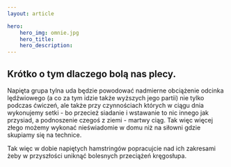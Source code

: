 ```yaml
---
layout: article

hero: 
    hero_img: omnie.jpg
    hero_title: 
    hero_description: 
---
```

## Krótko o tym dlaczego bolą nas plecy.

Napięta grupa tylna uda będzie powodować nadmierne obciążenie odcinka lędźwiowego (a co za tym idzie także wyższych jego partii) nie tylko podczas ćwiczeń, ale także przy czynnościach których w ciągu dnia wykonujemy setki - bo przecież siadanie i wstawanie to nic innego jak przysiad, a podnoszenie czegoś z ziemi - martwy ciąg. Tak więc więcej złego możemy wykonać nieświadomie w domu niż na siłowni gdzie skupiamy się na technice.

Tak więc w dobie napiętych hamstringów popracujcie nad ich zakresami żeby w przyszłości uniknąć bolesnych przeciążeń kręgosłupa.

